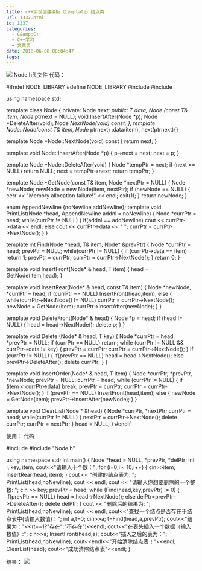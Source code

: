 ```yaml
---
title: c++实现创建模板（template）结点类
url: 1337.html
id: 1337
categories:
  - C&amp;C++
  - C++学习
  - 文章页
date: 2018-06-08 00:04:47
tags:
---
```


![](http://47.100.4.8/wp-content/uploads/2018/05/4-5.png) Node.h头文件 代码：

#ifndef NODE_LIBRARY
#define NODE_LIBRARY
#include <iostream>
#include <cstdlib>

using namespace std;

template <class T>
class Node
{
    private:
        Node<T> *next;
    public:
        T data;
        Node (const T& item, Node<T>* ptrnext = NULL);
        void InsertAfter(Node<T> *p);
        Node<T> *DeleteAfter(void);
        Node<T> *NextNode(void) const;
};
template <class T>
Node<T>::Node(const T& item, Node<T>* ptrnext) :data(item), next(ptrnext){}

template <class T>
Node<T> *Node<T>::NextNode(void) const
{
    return next;
}

template <class T>
void Node<T>::InsertAfter(Node<T> *p)
{
    p->next = next;
    next = p;
}

template <class T>
Node<T> *Node<T>::DeleteAfter(void)
{
Node<T> *tempPtr = next;
    if (next == NULL)
        return NULL;
    next = tempPtr->next;
    return tempPtr;
}

template <class T>
Node<T> \*GetNode(const T& item, Node<T> \*nextPtr = NULL)
{
    Node<T>  *newNode;
        newNode = new Node<T>(item, nextPtr);
    if (newNode == NULL)
    {
        cerr << "Memory allocation failure!" << endl;
        exit(1);
    }
    return newNode;
}

enum AppendNewline {noNewline,addNewline};
template <class T>
void PrintList(Node<T> *head, AppendNewline addnl = noNewline)
{
    Node<T> *currPtr = head;
    while(currPtr != NULL)
    {
        if(addnl == addNewline)
            cout << currPtr->data << endl;
        else
            cout << currPtr->data << "  ";
        currPtr = currPtr->NextNode();
    }
}

template <class T>
int Find(Node<T> \*head, T& item, Node<T>\* &prevPtr)
{
	Node<T> *currPtr = head;
	prevPtr = NULL;
	while(currPtr != NULL)
	{
	    if (currPtr->data == item)
            return 1;
        prevPtr = currPtr;
        currPtr = currPtr->NextNode();
	}
	return 0;
}

template <class T>
void InsertFront(Node<T>* & head, T item)
{
       head = GetNode(item,head);
}

template <class T>
void InsertRear(Node<T>* & head, const T& item)
{
    Node<T>  \*newNode, \*currPtr = head;
	    if (currPtr == NULL)
            InsertFront(head,item);
    else
    {
        while(currPtr->NextNode() != NULL)
            currPtr = currPtr->NextNode();
        newNode = GetNode(item);
        currPtr->InsertAfter(newNode);
    }
}

template <class T>
void DeleteFront(Node<T>* & head)
{
    Node<T> *p = head;
    if (head != NULL)
    {
        head = head->NextNode();
        delete p;
    }
}

template <class T>
void Delete (Node<T>* & head, T key)
{
    Node<T>  \*currPtr = head, \*prevPtr = NULL;
    if (currPtr == NULL)
        return;
    while (currPtr != NULL && currPtr->data != key)
        {
            prevPtr = currPtr;
            currPtr = currPtr->NextNode();
            }
    if (currPtr != NULL)
        {
            if(prevPtr == NULL)
                head = head->NextNode();
            else
                prevPtr->DeleteAfter();
            delete currPtr;
        }
}

template <class T>
void InsertOrder(Node<T>* & head, T item)
{
    Node<T> \*currPtr, \*prevPtr, *newNode;
    prevPtr = NULL;
    currPtr = head;
    while (currPtr != NULL)
    {
		if (item < currPtr->data)
	      break;
        prevPtr = currPtr;
        currPtr = currPtr->NextNode();
    }
    if (prevPtr == NULL)
        InsertFront(head,item);
    else
    {
        newNode = GetNode(item);
        prevPtr->InsertAfter(newNode);
    }
}

template <class T>
void ClearList(Node<T> * &head)
{
    Node<T> \*currPtr, \*nextPtr;
    currPtr = head;
    while(currPtr != NULL)
    {
        nextPtr = currPtr->NextNode();
        delete currPtr;
        currPtr = nextPtr;
    }
    head = NULL;
}
#endif

使用： 代码：

#include <iostream>
#include "Node.h"

using namespace std;
int main()
{
     Node<int> \*head = NULL, \*prevPtr, *delPtr;
    int i, key, item;
    cout<<"请输入十个数：";
    for (i=0;i < 10;i++)
	{
	    cin>>item;
           InsertRear(head, item);
	}
      cout << "创建的结点表为: ";
    PrintList(head,noNewline);
    cout << endl;
       cout << "请输入你想要删除的一个整数: ";
    cin >> key;
    prevPtr = head;
    while (Find(head,key,prevPtr) != 0)
	{
	  if(prevPtr == NULL)
         head = head->NextNode();
      else
              delPtr=prevPtr->DeleteAfter();
      delete delPtr;
	}
       cout << "删除后的结果为: ";
    PrintList(head,noNewline);
    cout << endl;
    cout<<"查找一个结点是否存在于结点表中(请输入数值)：";
    int a,t=0;
    cin>>a;
    t=Find(head,a,prevPtr);
    cout<<"结果为："<<(t==1?"存在":"不存在")<<endl;
    cout<<"在表头插入一个数据（输入数值）:";
    cin>>a;
    InsertFront(head,a);
    cout<<"插入之后的表为：";
    PrintList(head,noNewline);
    cout<<endl<<"开始清除结点表！"<<endl;
    ClearList(head);
    cout<<"成功清除结点表"<<endl;
}

结果： ![](http://47.100.4.8/wp-content/uploads/2018/06/1235.png)